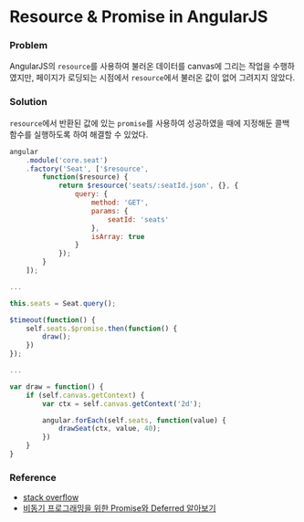 # Resource & Promise in AngularJS

### Problem

AngularJS의 ``resource``를 사용하여 불러온 데이터를 canvas에 그리는 작업을 수행하였지만, 페이지가 로딩되는 시점에서 ``resource``에서 불러온 값이 없어 그려지지 않았다.

### Solution

``resource``에서 반환된 값에 있는 ``promise``를 사용하여 성공하였을 때에 지정해둔 콜백 함수를 실행하도록 하여 해결할 수 있었다.

```javascript
angular
    .module('core.seat')
    .factory('Seat', ['$resource',
        function($resource) {
            return $resource('seats/:seatId.json', {}, {
                query: {
                    method: 'GET',
                    params: {
                        seatId: 'seats'
                    },
                    isArray: true
                }
            });
        }
    ]);

...

this.seats = Seat.query();

$timeout(function() {
    self.seats.$promise.then(function() {
        draw();
    })
});

...

var draw = function() {
    if (self.canvas.getContext) {
        var ctx = self.canvas.getContext('2d');

        angular.forEach(self.seats, function(value) {
            drawSeat(ctx, value, 40);
        })
    }
}
```

### Reference

* [stack overflow](http://stackoverflow.com/questions/19490560/angularjs-resource-promise)
* [비동기 프로그래밍을 위한 Promise와 Deferred 알아보기](http://webframeworks.kr/tutorials/angularjs/angularjs_promise_deferred/)